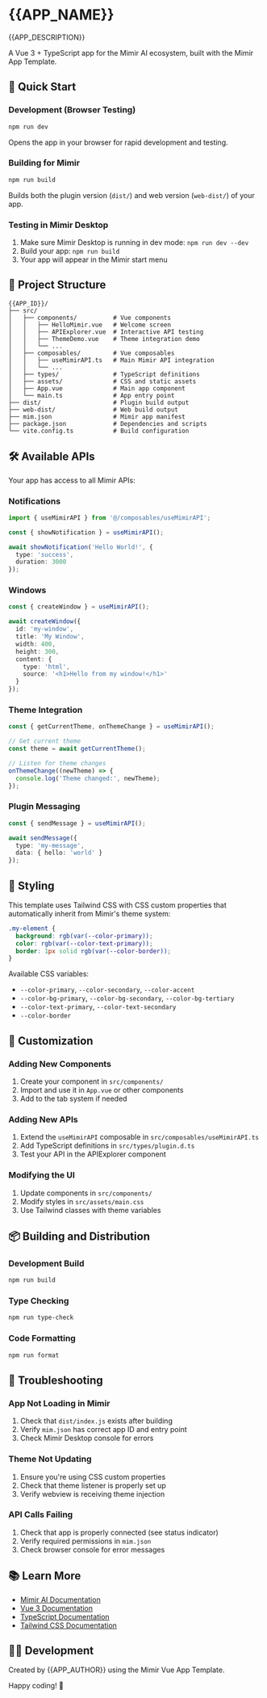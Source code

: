 # {{APP_NAME}}

{{APP_DESCRIPTION}}

A Vue 3 + TypeScript app for the Mimir AI ecosystem, built with the Mimir App Template.

## 🚀 Quick Start

### Development (Browser Testing)
```bash
npm run dev
```
Opens the app in your browser for rapid development and testing.

### Building for Mimir
```bash
npm run build
```
Builds both the plugin version (`dist/`) and web version (`web-dist/`) of your app.

### Testing in Mimir Desktop
1. Make sure Mimir Desktop is running in dev mode: `npm run dev --dev`
2. Build your app: `npm run build`
3. Your app will appear in the Mimir start menu

## 📁 Project Structure

```
{{APP_ID}}/
├── src/
│   ├── components/          # Vue components
│   │   ├── HelloMimir.vue   # Welcome screen
│   │   ├── APIExplorer.vue  # Interactive API testing
│   │   ├── ThemeDemo.vue    # Theme integration demo
│   │   └── ...
│   ├── composables/         # Vue composables
│   │   ├── useMimirAPI.ts   # Main Mimir API integration
│   │   └── ...
│   ├── types/               # TypeScript definitions
│   ├── assets/              # CSS and static assets
│   ├── App.vue              # Main app component
│   └── main.ts              # App entry point
├── dist/                    # Plugin build output
├── web-dist/                # Web build output
├── mim.json                 # Mimir app manifest
├── package.json             # Dependencies and scripts
└── vite.config.ts           # Build configuration
```

## 🛠 Available APIs

Your app has access to all Mimir APIs:

### Notifications
```typescript
import { useMimirAPI } from '@/composables/useMimirAPI';

const { showNotification } = useMimirAPI();

await showNotification('Hello World!', {
  type: 'success',
  duration: 3000
});
```

### Windows
```typescript
const { createWindow } = useMimirAPI();

await createWindow({
  id: 'my-window',
  title: 'My Window',
  width: 400,
  height: 300,
  content: {
    type: 'html',
    source: '<h1>Hello from my window!</h1>'
  }
});
```

### Theme Integration
```typescript
const { getCurrentTheme, onThemeChange } = useMimirAPI();

// Get current theme
const theme = await getCurrentTheme();

// Listen for theme changes
onThemeChange((newTheme) => {
  console.log('Theme changed:', newTheme);
});
```

### Plugin Messaging
```typescript
const { sendMessage } = useMimirAPI();

await sendMessage({
  type: 'my-message',
  data: { hello: 'world' }
});
```

## 🎨 Styling

This template uses Tailwind CSS with CSS custom properties that automatically inherit from Mimir's theme system:

```css
.my-element {
  background: rgb(var(--color-primary));
  color: rgb(var(--color-text-primary));
  border: 1px solid rgb(var(--color-border));
}
```

Available CSS variables:
- `--color-primary`, `--color-secondary`, `--color-accent`
- `--color-bg-primary`, `--color-bg-secondary`, `--color-bg-tertiary`
- `--color-text-primary`, `--color-text-secondary`
- `--color-border`

## 🔧 Customization

### Adding New Components
1. Create your component in `src/components/`
2. Import and use it in `App.vue` or other components
3. Add to the tab system if needed

### Adding New APIs
1. Extend the `useMimirAPI` composable in `src/composables/useMimirAPI.ts`
2. Add TypeScript definitions in `src/types/plugin.d.ts`
3. Test your API in the APIExplorer component

### Modifying the UI
1. Update components in `src/components/`
2. Modify styles in `src/assets/main.css`
3. Use Tailwind classes with theme variables

## 📦 Building and Distribution

### Development Build
```bash
npm run build
```

### Type Checking
```bash
npm run type-check
```

### Code Formatting
```bash
npm run format
```

## 🐛 Troubleshooting

### App Not Loading in Mimir
1. Check that `dist/index.js` exists after building
2. Verify `mim.json` has correct app ID and entry point
3. Check Mimir Desktop console for errors

### Theme Not Updating
1. Ensure you're using CSS custom properties
2. Check that theme listener is properly set up
3. Verify webview is receiving theme injection

### API Calls Failing
1. Check that app is properly connected (see status indicator)
2. Verify required permissions in `mim.json`
3. Check browser console for error messages

## 📚 Learn More

- [Mimir AI Documentation](https://docs.mimir.ai)
- [Vue 3 Documentation](https://vuejs.org)
- [TypeScript Documentation](https://typescriptlang.org)
- [Tailwind CSS Documentation](https://tailwindcss.com)

## 👨‍💻 Development

Created by {{APP_AUTHOR}} using the Mimir Vue App Template.

Happy coding! 🚀